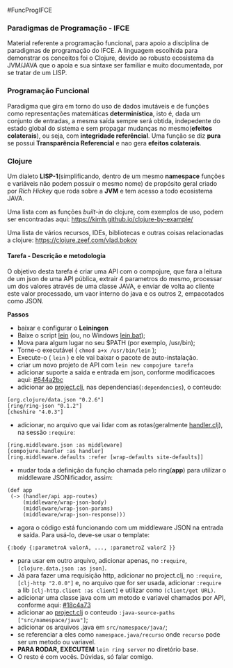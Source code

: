 #FuncProgIFCE
### Paradigmas de Programação - IFCE
Material referente a programação funcional, para apoio a disciplina de paradigmas de programação do IFCE. A linguagem escolhida para demonstrar os conceitos foi o Clojure, devido ao robusto ecosistema da JVM/JAVA que o apoia e sua sintaxe ser familiar e muito documentada, por se tratar de um LISP.

### Programação Funcional
 Paradigma que gira em torno do uso de dados imutáveis e de funções como representações matemáticas **determinística**, isto é, dada um conjunto de entradas, a mesma saída sempre será obtida, indepedente do estado global do sistema e sem propagar mudanças no mesmo(**efeitos colaterais**), ou seja, com **integridade referêncial**. Uma função se diz **pura** se possui **Transparência Referencial** e nao gera **efeitos colaterais**.

### Clojure
  Um dialeto **LISP-1**(simplificando, dentro de um mesmo **namespace** funções e variáveis não podem possuir o mesmo nome) de propósito geral criado por *Rich Hickey* que roda sobre a **JVM** e tem acesso a todo ecosistema JAVA.

  Uma lista com as funções *built-in* do clojure, com exemplos de uso, podem ser encontradas aqui: https://kimh.github.io/clojure-by-example/ 
  
  Uma lista de vários recursos, IDEs, bibliotecas e outras coisas relacionadas a clojure: https://clojure.zeef.com/vlad.bokov
  
  
  
#### Tarefa - Descrição e metodologia
  O objetivo desta tarefa é criar uma API com o compojure, que fara a leitura de um json de uma API pública, extrair 4 parametros do mesmo, processar um dos valores através de uma classe JAVA, e enviar de volta ao cliente este valor processado, um vaor interno do java e os outros 2, empacotados como JSON.
  
  **Passos**

- baixar e configurar o **Leiningen**
 - Baixe o script [lein](https://raw.githubusercontent.com/technomancy/leiningen/stable/bin/lein) (ou, no Windows [lein.bat](https://raw.githubusercontent.com/technomancy/leiningen/stable/bin/lein.bat));
 - Mova para algum lugar no seu $PATH (por exemplo, /usr/bin);
 - Torne-o executável ( `chmod a+x /usr/bin/lein` );
 - Execute-o ( `lein` ) e ele vai baixar o pacote de auto-instalação.
- criar um novo projeto de API com `lein new compojure tarefa`
- adicionar suporte a saida e entrada em json, conforme modificacoes aqui: [#644a2bc](https://github.com/paoloo/FuncProgIFCE/commit/644a2bce9f006725f9c83b6a634d31b014648aaf)
 - adicionar ao [project.clj](project.clj), nas dependencias(`:dependencies`), o conteudo:
 ```
[org.clojure/data.json "0.2.6"]
[ring/ring-json "0.1.2"]
[cheshire "4.0.3"]
 ```
 - adicionar, no arquivo que vai lidar com as rotas(geralmente [handler.clj](src/aula/handler.clj)), na sessão `:require`:
 ```
 [ring.middleware.json :as middleware]
 [compojure.handler :as handler]
 [ring.middleware.defaults :refer [wrap-defaults site-defaults]]
 ```
 - mudar toda a definição da função chamada pelo ring(**app**) para utilizar o middleware JSONificador, assim:
 ```
 (def app
  (-> (handler/api app-routes)
      (middleware/wrap-json-body)
      (middleware/wrap-json-params)
      (middleware/wrap-json-response)))
 ```
 - agora o código está funcionando com um middleware JSON na entrada e saída. Para usá-lo, deve-se usar o template:
 ```
 {:body {:parametroA valorA, ..., :parametroZ valorZ }}
 ```
 - para usar em outro arquivo, adicionar apenas, no `:require`, `[clojure.data.json :as json]`. 
 - Já para fazer uma requisição http, adicionar no project.clj, no `:require`, `[clj-http "2.0.0"]` e, no arquivo que for ser usada, adicionar `:require` a lib `[clj-http.client :as client]` e utilizar como `(client/get URL)`.
- adicionar uma classe java com um metodo e variavel chamados por API, conforme aqui: [#18c4a73](https://github.com/paoloo/FuncProgIFCE/commit/18c4a739dd89530cc69dac4b4b079d0222131142)
 - adicionar ao [project.clj](project.clj) o conteudo `:java-source-paths ["src/namespace/java"]`;
 - adicionar os arquivos .java em `src/namespace/java/`;
 - se referenciar a eles como `namespace.java/recurso` onde `recurso` pode ser um metodo ou variavel.
- **PARA RODAR, EXECUTEM** `lein ring server` no diretório base. 
- O resto é com vocês. Dúvidas, só falar comigo.
